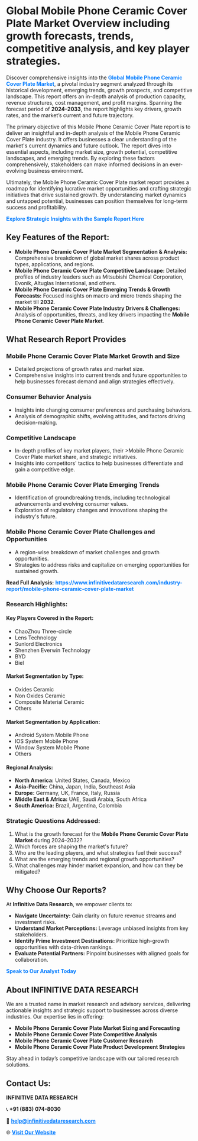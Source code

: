 <h1>Global Mobile Phone Ceramic Cover Plate Market Overview including growth forecasts, trends, competitive analysis, and key player strategies.</h1>
<p>
Discover comprehensive insights into the 
<a href="https://www.infinitivedataresearch.com/industry-report/mobile-phone-ceramic-cover-plate-market" rel="dofollow" style="color: #007BFF; text-decoration: none;"><strong>Global Mobile Phone Ceramic Cover Plate Market</strong></a>, a pivotal industry segment analyzed through its historical development, emerging trends, growth prospects, and competitive landscape. This report offers an in-depth analysis of production capacity, revenue structures, cost management, and profit margins. Spanning the forecast period of <strong>2024–2033</strong>, the report highlights key drivers, growth rates, and the market’s current and future trajectory.
</p>
<p>
The primary objective of this Mobile Phone Ceramic Cover Plate report is to deliver an insightful and in-depth analysis of the Mobile Phone Ceramic Cover Plate industry. It offers businesses a clear understanding of the market's current dynamics and future outlook. The report dives into essential aspects, including market size, growth potential, competitive landscapes, and emerging trends. By exploring these factors comprehensively, stakeholders can make informed decisions in an ever-evolving business environment.
</p>
<p>
Ultimately, the Mobile Phone Ceramic Cover Plate market report provides a roadmap for identifying lucrative market opportunities and crafting strategic initiatives that drive sustained growth. By understanding market dynamics and untapped potential, businesses can position themselves for long-term success and profitability.
</p>
<p>
<a href="https://www.infinitivedataresearch.com/request-sample/reportId=106326" style="color: #007BFF; text-decoration: none;"><strong>Explore Strategic Insights with the Sample Report Here</strong></a>
</p>

<h2>Key Features of the Report:</h2>
<ul>
<li><strong>Mobile Phone Ceramic Cover Plate Market Segmentation & Analysis:</strong> Comprehensive breakdown of global market shares across product types, applications, and regions.</li>
<li><strong>Mobile Phone Ceramic Cover Plate Competitive Landscape:</strong> Detailed profiles of industry leaders such as Mitsubishi Chemical Corporation, Evonik, Altuglas International, and others.</li>
<li><strong>Mobile Phone Ceramic Cover Plate Emerging Trends & Growth Forecasts:</strong> Focused insights on macro and micro trends shaping the market till <strong>2032</strong>.</li>
<li><strong>Mobile Phone Ceramic Cover Plate Industry Drivers & Challenges:</strong> Analysis of opportunities, threats, and key drivers impacting the <strong>Mobile Phone Ceramic Cover Plate Market</strong>.</li>
</ul>

<h2>What Research Report Provides</h2>
<h3>Mobile Phone Ceramic Cover Plate Market Growth and Size</h3>
<ul>
<li>Detailed projections of growth rates and market size.</li>
<li>Comprehensive insights into current trends and future opportunities to help businesses forecast demand and align strategies effectively.</li>
</ul>

<h3>Consumer Behavior Analysis</h3>
<ul>
<li>Insights into changing consumer preferences and purchasing behaviors.</li>
<li>Analysis of demographic shifts, evolving attitudes, and factors driving decision-making.</li>
</ul>

<h3>Competitive Landscape</h3>
<ul>
<li>In-depth profiles of key market players, their >Mobile Phone Ceramic Cover Plate market share, and strategic initiatives.</li>
<li>Insights into competitors' tactics to help businesses differentiate and gain a competitive edge.</li>
</ul>

<h3>Mobile Phone Ceramic Cover Plate Emerging Trends</h3>
<ul>
<li>Identification of groundbreaking trends, including technological advancements and evolving consumer values.</li>
<li>Exploration of regulatory changes and innovations shaping the industry's future.</li>
</ul>

<h3>Mobile Phone Ceramic Cover Plate Challenges and Opportunities</h3>
<ul>
<li>A region-wise breakdown of market challenges and growth opportunities.</li>
<li>Strategies to address risks and capitalize on emerging opportunities for sustained growth.</li>
</ul>
<p><strong>Read Full Analysis:</strong> <a href="https://www.infinitivedataresearch.com/industry-report/mobile-phone-ceramic-cover-plate-market" rel="dofollow" style="color: #007BFF; text-decoration: none;"><strong>https://www.infinitivedataresearch.com/industry-report/mobile-phone-ceramic-cover-plate-market</strong></a></p>
<h3>Research Highlights:</h3>
<h4>Key Players Covered in the Report:</h4>
<ul><li>ChaoZhou Three-circle</li><li>Lens Technology</li><li>Sunlord Electronics</li><li>Shenzhen Everwin Technology</li><li>BYD</li><li>Biel</li></ul>
<h4>Market Segmentation by Type:</h4>
<ul><li>Oxides Ceramic</li><li>Non Oxides Ceramic</li><li>Composite Material Ceramic</li><li>Others</li></ul>
<h4>Market Segmentation by Application:</h4>
<ul><li>Android System Mobile Phone</li><li>IOS System Mobile Phone</li><li>Window System Mobile Phone</li><li>Others</li></ul>

<h4>Regional Analysis:</h4>
<ul>
<li><strong>North America:</strong> United States, Canada, Mexico</li>
<li><strong>Asia-Pacific:</strong> China, Japan, India, Southeast Asia</li>
<li><strong>Europe:</strong> Germany, UK, France, Italy, Russia</li>
<li><strong>Middle East & Africa:</strong> UAE, Saudi Arabia, South Africa</li>
<li><strong>South America:</strong> Brazil, Argentina, Colombia</li>
</ul>

<h3>Strategic Questions Addressed:</h3>
<ol>
<li>What is the growth forecast for the <strong>Mobile Phone Ceramic Cover Plate Market</strong> during 2024–2032?</li>
<li>Which forces are shaping the market's future?</li>
<li>Who are the leading players, and what strategies fuel their success?</li>
<li>What are the emerging trends and regional growth opportunities?</li>
<li>What challenges may hinder market expansion, and how can they be mitigated?</li>
</ol>

<h2>Why Choose Our Reports?</h2>
<p>At <strong>Infinitive Data Research</strong>, we empower clients to:</p>
<ul>
<li><strong>Navigate Uncertainty:</strong> Gain clarity on future revenue streams and investment risks.</li>
<li><strong>Understand Market Perceptions:</strong> Leverage unbiased insights from key stakeholders.</li>
<li><strong>Identify Prime Investment Destinations:</strong> Prioritize high-growth opportunities with data-driven rankings.</li>
<li><strong>Evaluate Potential Partners:</strong> Pinpoint businesses with aligned goals for collaboration.</li>
</ul>
<p><a href="https://www.infinitivedataresearch.com/industry-report/mobile-phone-ceramic-cover-plate-market" rel="dofollow" style="color: #007BFF; text-decoration: none;"><strong>Speak to Our Analyst Today</strong></a></p>

<h2>About INFINITIVE DATA RESEARCH</h2>
<p>We are a trusted name in market research and advisory services, delivering actionable insights and strategic support to businesses across diverse industries. Our expertise lies in offering:</p>
<ul>
<li><strong>Mobile Phone Ceramic Cover Plate Market Sizing and Forecasting</strong></li>
<li><strong>Mobile Phone Ceramic Cover Plate Competitive Analysis</strong></li>
<li><strong>Mobile Phone Ceramic Cover Plate Customer Research</strong></li>
<li><strong>Mobile Phone Ceramic Cover Plate Product Development Strategies</strong></li>
</ul>
<p>Stay ahead in today’s competitive landscape with our tailored research solutions.</p>

<h2>Contact Us:</h2>
<p><strong>INFINITIVE DATA RESEARCH</strong></p>
<p>📞 <strong>+91 (883) 074-8030</strong></p>
<p>📧 <strong><a href="mailto:help@infinitivedataresearch.com" style="color: #007BFF;">help@infinitivedataresearch.com</a></strong></p>
<p>🌐 <strong><a href="https://www.infinitivedataresearch.com" rel="dofollow" style="color: #007BFF;">Visit Our Website</a></strong></p>